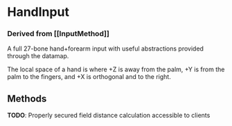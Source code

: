 # HandInput
### Derived from [[InputMethod]]

A full 27-bone hand+forearm input with useful abstractions provided through the datamap.

The local space of a hand is where +Z is away from the palm, +Y is from the palm to the fingers, and +X is orthogonal and to the right.

## Methods
**TODO**: Properly secured field distance calculation accessible to clients